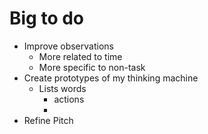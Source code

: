 # Big to do

- Improve observations
  - More related to time
  - More specific to non-task
- Create prototypes of my thinking machine
    - Lists words
        - actions
        - 
- Refine Pitch